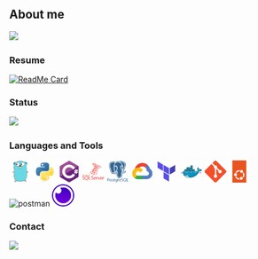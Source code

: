 ## About me

![](https://komarev.com/ghpvc/?username=tom-uchida&color=151780&style=flat)

### Resume

[![ReadMe Card](https://github-readme-stats.vercel.app/api/pin/?username=tom-uchida&repo=tom-uchida&theme=dark&bg_color=151780&title_color=3CBB75&text_color=EFF65C&icon_color=3CBB75)](https://github.com/tom-uchida/tom-uchida/tree/master/resume)

### Status

![](https://github-readme-stats.vercel.app/api?username=tom-uchida&hide_title=true&show_icons=true&theme=dark&bg_color=151780&title_color=3CBB75&text_color=EFF65C&icon_color=3CBB75)

### Languages and Tools

<p align="left">
    <img src="https://raw.githubusercontent.com/devicons/devicon/master/icons/go/go-original.svg" alt="go" width="40" height="40"/>
    <img src="https://raw.githubusercontent.com/devicons/devicon/master/icons/python/python-original.svg" alt="python" width="40" height="40"/>
    <img src="https://raw.githubusercontent.com/devicons/devicon/master/icons/csharp/csharp-original.svg" alt="csharp" width="40" height="40"/>
    <img src="https://raw.githubusercontent.com/devicons/devicon/master/icons/microsoftsqlserver/microsoftsqlserver-plain-wordmark.svg" alt="mssql" width="40" height="40"/>
    <img src="https://raw.githubusercontent.com/devicons/devicon/master/icons/postgresql/postgresql-plain-wordmark.svg" alt="tf" width="40" height="40"/>
    <img src="https://raw.githubusercontent.com/devicons/devicon/master/icons/googlecloud/googlecloud-original.svg" alt="gcp" width="40" height="40"/>
    <img src="https://raw.githubusercontent.com/devicons/devicon/master/icons/terraform/terraform-original.svg" alt="tf" width="40" height="40"/>
    <img src="https://raw.githubusercontent.com/devicons/devicon/master/icons/docker/docker-original.svg" alt="docker" width="40" height="40"/>
    <img src="https://raw.githubusercontent.com/devicons/devicon/master/icons/git/git-original.svg" alt="git" width="40" height="40"/>
    <img src="https://raw.githubusercontent.com/devicons/devicon/master/icons/ubuntu/ubuntu-original.svg" alt="ubuntu" width="40" height="40"/>  
    <img src="https://www.vectorlogo.zone/logos/getpostman/getpostman-icon.svg" alt="postman" width="40" height="40"/>
    <img src="https://raw.githubusercontent.com/devicons/devicon/master/icons/insomnia/insomnia-original.svg" alt="insomnia" width="40" height="40"/>
</p>

### Contact

<p align="left">
    <a href="mailto:tomomasa.is.0930@gmail.com"><img src="https://img.shields.io/badge/tomomasa.is.0930@gmail.com-D14836?style=flat&logo=Gmail&logoColor=white"/></a>
</p>